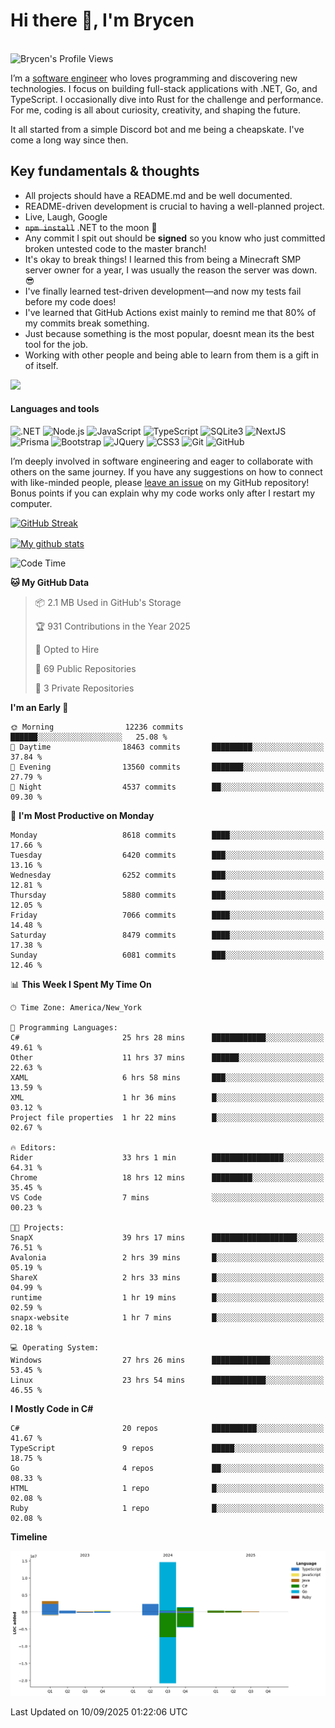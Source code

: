 # Hi there 👋, I'm Brycen

<br>
<img src="https://komarev.com/ghpvc/?username=BrycensRanch" alt="Brycen's Profile Views" />

I’m a [software engineer](https://en.wikipedia.org/wiki/Software_engineering) who loves programming and discovering new technologies. I focus on building full-stack applications with .NET, Go, and TypeScript. I occasionally dive into Rust for the challenge and performance. For me, coding is all about curiosity, creativity, and shaping the future.

It all started from a simple Discord bot and me being a cheapskate. I've come a long way since then.

## Key fundamentals & thoughts

- All projects should have a README.md and be well documented.
- README-driven development is crucial to having a well-planned project.
- Live, Laugh, Google
- ~~`npm install`~~ .NET to the moon 🚀
- Any commit I spit out should be **signed** so you know who just committed broken untested code to the master branch!
- It's okay to break things! I learned this from being a Minecraft SMP server owner for a year, I was usually the reason the server was down. 😎
- I've finally learned test-driven development—and now my tests fail before my code does!
- I've learned that GitHub Actions exist mainly to remind me that 80% of my commits break something.
- Just because something is the most popular, doesnt mean its the best tool for the job.
- Working with other people and being able to learn from them is a gift in of itself.

<img src="https://res.cloudinary.com/practicaldev/image/fetch/s--OoBLh7-Q--/c_limit%2Cf_auto%2Cfl_progressive%2Cq_auto%2Cw_880/https://cdn-images-1.medium.com/max/1614/1%2A8BlqJ8lNVZzuRjAg1mZ50w.png" height="400"/>

<h4>Languages and tools</h4>
<p>
  <img src="https://img.shields.io/badge/.NET-%23512BD4.svg?&style=for-the-badge&logo=dotnet&logoColor=white" alt=".NET" />
  <img src="https://img.shields.io/badge/node.js%20-%2343853D.svg?&style=for-the-badge&logo=node.js&logoColor=white" alt="Node.js" />
  <img src="https://img.shields.io/badge/javascript%20-%23323330.svg?&style=for-the-badge&logo=javascript&logoColor=%23F7DF1E" alt="JavaScript" />
  <img src="https://img.shields.io/badge/typescript%20-%23323330.svg?&style=for-the-badge&logo=typescript&logoColor=#3467eb" alt="TypeScript" />
  <img src="https://img.shields.io/badge/sqlite3%20-%23323330.svg?&style=for-the-badge&logo=sqlite&logoColor=#3467eb" alt="SQLite3" />
  <img src="https://img.shields.io/badge/Next.JS%20-%23323330.svg?&style=for-the-badge&logo=next.js&logoColor=#3467eb" alt="NextJS" />
  <img src="https://img.shields.io/badge/Prisma%20-%23323330.svg?&style=for-the-badge&logo=prisma&logoColor=#3467eb" alt="Prisma" />
  <img src="https://img.shields.io/badge/bootstrap%20-%23323330.svg?&style=for-the-badge&logo=bootstrap" alt="Bootstrap" />
  <img src="https://img.shields.io/badge/jquery%20-%23323330.svg?&style=for-the-badge&logo=jquery" alt="JQuery" />
  <img src="https://img.shields.io/badge/css3%20-%23323330.svg?&style=for-the-badge&logo=css3" alt="CSS3" />
  <img src="https://img.shields.io/badge/git%20-%23323330.svg?&style=for-the-badge&logo=git" alt="Git" />
  <img src="https://img.shields.io/badge/github%20-%23323330.svg?&style=for-the-badge&logo=github" alt="GitHub" />
</p>

I’m deeply involved in software engineering and eager to collaborate with others on the same journey. If you have any suggestions on how to connect with like-minded people, please [leave an issue](https://github.com/BrycensRanch/BrycensRanch/issues/new) on my GitHub repository! Bonus points if you can explain why my code works only after I restart my computer. 

<p><a href="https://git.io/streak-stats"><img src=https://github-readme-streak-stats-eight.vercel.app?user=BrycensRanch&amp;theme=dark&amp;hide_border=true&fire=EB5454&amp;ring=0CEB19" alt="GitHub Streak"></a></p>

<a href="https://github.com/anuraghazra/github-readme-stats">
  <img align="center" src="https://github-readme-stats.anuraghazra1.vercel.app/api?username=BrycensRanch&show_icons=true&line_height=27&include_all_commits=true" alt="My github stats" />
</a>

<!--START_SECTION:waka-->
![Code Time](http://img.shields.io/badge/Code%20Time-2%2C675%20hrs%2054%20mins-blue)

**🐱 My GitHub Data** 

> 📦 2.1 MB Used in GitHub's Storage 
 > 
> 🏆 931 Contributions in the Year 2025
 > 
> 💼 Opted to Hire
 > 
> 📜 69 Public Repositories 
 > 
> 🔑 3 Private Repositories 
 > 
**I'm an Early 🐤** 

```text
🌞 Morning                12236 commits       ██████░░░░░░░░░░░░░░░░░░░   25.08 % 
🌆 Daytime                18463 commits       █████████░░░░░░░░░░░░░░░░   37.84 % 
🌃 Evening                13560 commits       ███████░░░░░░░░░░░░░░░░░░   27.79 % 
🌙 Night                  4537 commits        ██░░░░░░░░░░░░░░░░░░░░░░░   09.30 % 
```
📅 **I'm Most Productive on Monday** 

```text
Monday                   8618 commits        ████░░░░░░░░░░░░░░░░░░░░░   17.66 % 
Tuesday                  6420 commits        ███░░░░░░░░░░░░░░░░░░░░░░   13.16 % 
Wednesday                6252 commits        ███░░░░░░░░░░░░░░░░░░░░░░   12.81 % 
Thursday                 5880 commits        ███░░░░░░░░░░░░░░░░░░░░░░   12.05 % 
Friday                   7066 commits        ████░░░░░░░░░░░░░░░░░░░░░   14.48 % 
Saturday                 8479 commits        ████░░░░░░░░░░░░░░░░░░░░░   17.38 % 
Sunday                   6081 commits        ███░░░░░░░░░░░░░░░░░░░░░░   12.46 % 
```


📊 **This Week I Spent My Time On** 

```text
🕑︎ Time Zone: America/New_York

💬 Programming Languages: 
C#                       25 hrs 28 mins      ████████████░░░░░░░░░░░░░   49.61 % 
Other                    11 hrs 37 mins      ██████░░░░░░░░░░░░░░░░░░░   22.63 % 
XAML                     6 hrs 58 mins       ███░░░░░░░░░░░░░░░░░░░░░░   13.59 % 
XML                      1 hr 36 mins        █░░░░░░░░░░░░░░░░░░░░░░░░   03.12 % 
Project file properties  1 hr 22 mins        █░░░░░░░░░░░░░░░░░░░░░░░░   02.67 % 

🔥 Editors: 
Rider                    33 hrs 1 min        ████████████████░░░░░░░░░   64.31 % 
Chrome                   18 hrs 12 mins      █████████░░░░░░░░░░░░░░░░   35.45 % 
VS Code                  7 mins              ░░░░░░░░░░░░░░░░░░░░░░░░░   00.23 % 

🐱‍💻 Projects: 
SnapX                    39 hrs 17 mins      ███████████████████░░░░░░   76.51 % 
Avalonia                 2 hrs 39 mins       █░░░░░░░░░░░░░░░░░░░░░░░░   05.19 % 
ShareX                   2 hrs 33 mins       █░░░░░░░░░░░░░░░░░░░░░░░░   04.99 % 
runtime                  1 hr 19 mins        █░░░░░░░░░░░░░░░░░░░░░░░░   02.59 % 
snapx-website            1 hr 7 mins         █░░░░░░░░░░░░░░░░░░░░░░░░   02.18 % 

💻 Operating System: 
Windows                  27 hrs 26 mins      █████████████░░░░░░░░░░░░   53.45 % 
Linux                    23 hrs 54 mins      ████████████░░░░░░░░░░░░░   46.55 % 
```

**I Mostly Code in C#** 

```text
C#                       20 repos            ██████████░░░░░░░░░░░░░░░   41.67 % 
TypeScript               9 repos             █████░░░░░░░░░░░░░░░░░░░░   18.75 % 
Go                       4 repos             ██░░░░░░░░░░░░░░░░░░░░░░░   08.33 % 
HTML                     1 repo              █░░░░░░░░░░░░░░░░░░░░░░░░   02.08 % 
Ruby                     1 repo              █░░░░░░░░░░░░░░░░░░░░░░░░   02.08 % 
```



**Timeline**

![Lines of Code chart](https://raw.githubusercontent.com/BrycensRanch/BrycensRanch/main/assets/bar_graph.png)


 Last Updated on 10/09/2025 01:22:06 UTC
<!--END_SECTION:waka-->

<!--
**BrycensRanch/BrycensRanch** is a ✨ _special_ ✨ repository because its `README.md` (this file) appears on your GitHub profile.

Here are some ideas to get you started:

- 🔭 I’m currently working on ...
- 🌱 I’m currently learning ...
- 👯 I’m looking to collaborate on ...
- 🤔 I’m looking for help with ...
- 💬 Ask me about ...
- 📫 How to reach me: ...
- 😄 Pronouns: ...
- ⚡ Fun fact: ...
-->
